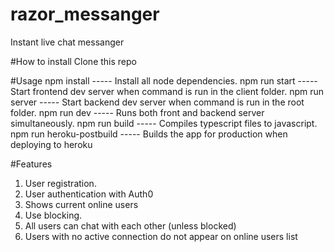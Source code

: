 # razor_messanger
 Instant live chat messanger

#How to install
 Clone this repo
 
#Usage
 npm install    ----- Install all node dependencies. 
 npm run start  ----- Start frontend dev server when command is run in the client folder.
 npm run server ----- Start backend dev server when command is run in the root folder.
 npm run dev    ----- Runs both front and backend server simultaneously.
 npm run build  ----- Compiles typescript files to javascript.
 npm run heroku-postbuild ----- Builds the app for production when deploying to heroku
 
 #Features
  1. User registration.
  2. User authentication with Auth0
  3. Shows current online users 
  4. Use blocking. 
  5. All users can chat with each other (unless blocked) 
  6. Users with no active connection do not appear on online users list  
